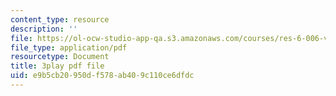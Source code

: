 ```yaml
---
content_type: resource
description: ''
file: https://ol-ocw-studio-app-qa.s3.amazonaws.com/courses/res-6-006-video-demonstrations-in-lasers-and-optics-spring-2008/e9b5cb20950df578ab409c110ce6dfdc_rmg1XyOSAk0.pdf
file_type: application/pdf
resourcetype: Document
title: 3play pdf file
uid: e9b5cb20-950d-f578-ab40-9c110ce6dfdc
---
```

